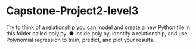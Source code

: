 # Capstone-Project2-level3
Try to think of a relationship you can model and create a new Python file
in this folder called poly.py.
● Inside poly.py, identify a relationship, and use Polynomial regression to
train, predict, and plot your results.

